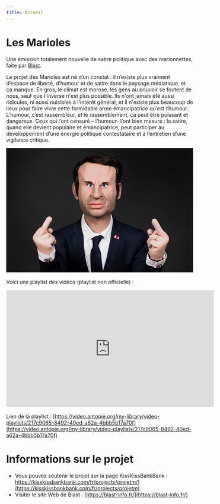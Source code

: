 ```yaml
---
title: Accueil
---
```

# Les Marioles

Une émission totalement nouvelle de satire politique avec des marionnettes, faite par [Blast](https://www.blast-info.fr/).

Le projet des Marioles est né d’un constat : il n’existe plus vraiment d’espace de liberté, d’humour et de satire dans le paysage médiatique, et ça manque. 
En gros, le climat est morose, les gens au pouvoir se foutent de nous, sauf que l'inverse n'est plus possible. Ils n'ont jamais été aussi ridicules, ni aussi nuisibles à l'intérêt général, et il n'existe plus beaucoup de lieux pour faire vivre cette formidable arme émancipatrice qu’est l’humour.
L’humour, c’est rassembleur, et le rassemblement, ça peut être puissant et dangereux. 
Ceux qui l’ont censuré – l’humour-  l’ont bien mesuré : la satire, quand elle devient populaire et émancipatrice, peut participer au développement d’une énergie politique contestataire et à l’entretien d’une vigilance critique.

![](https://github.com/lesmarioles/scribouilli/blob/main/images/macron-mariole.jpg?raw=true)

Voici une playlist des vidéos (playlist non officielle) :

<iframe title="Les marioles de Blast" src="https://video.antopie.org/video-playlists/embed/217c9065-8492-40ed-a62a-4bbb5b17a70f" allowfullscreen="" sandbox="allow-same-origin allow-scripts allow-popups" width="560" height="315" frameborder="0"></iframe>

Lien de la playlist : [https://video.antopie.org/my-library/video-playlists/217c9065-8492-40ed-a62a-4bbb5b17a70f](https://video.antopie.org/my-library/video-playlists/217c9065-8492-40ed-a62a-4bbb5b17a70f)

# Informations sur le projet
- Vous pouvez soutenir le projet sur la page KissKissBankBank : https://kisskissbankbank.com/fr/projects/projetm/](https://kisskissbankbank.com/fr/projects/projetm)
- Visiter le site Web de Blast : [https://blast-info.fr/](https://blast-info.fr/)